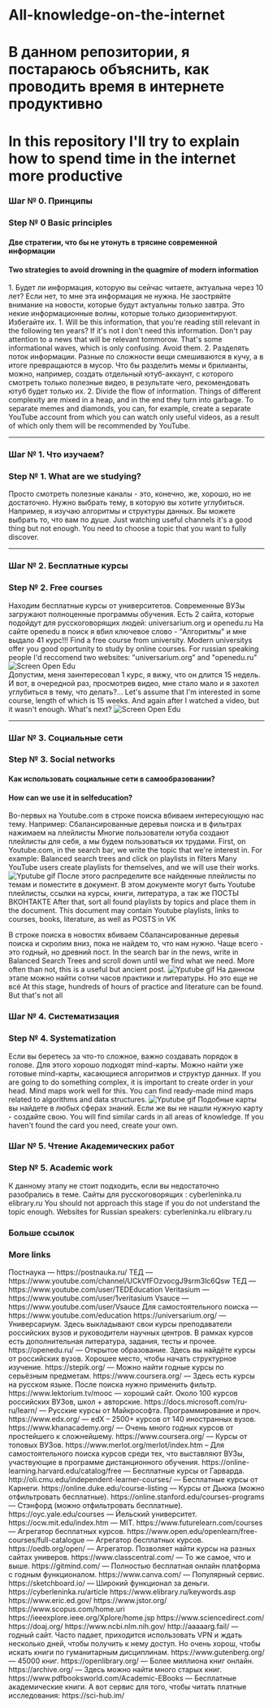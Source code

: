 # All-knowledge-on-the-internet

<h1>В данном репозитории, я постараюсь объяснить, как проводить время в интернете продуктивно</h1>
<h1>In this repository I'll try to explain how to spend time in the internet more productive</h1>

<h3>Шаг № 0. Принципы</h3>
<h3>Step № 0 Basic principles</h3>
<h4>Две стратегии, что бы не утонуть в трясине современной информации</h4>
<h4>Two strategies to avoid drowning in the quagmire of modern information </h4>
1. Будет ли информация, которую вы сейчас читаете, актуальна через 10 лет?
Если нет, то мне эта информация не нужна. Не заостряйте внимание на новости, которые будут актуальны только завтра. Это некие информационные волны, которые только дизориентируют. Избегайте их.
1. Will be this information, that you're reading still relevant in the following ten years?
If it's not I don't need this information. Don't pay attention to a news that will be relevant tommorow. That's some informational waves, which is only confusing. Avoid them.
2. Разделять поток информации. Разные по сложности вещи смешиваются в кучу, а в итоге превращаются в мусор. Что бы разделить мемы и брилианты, можно, например, создать отдельный ютуб-аккаунт, с которого смотреть только полезные видео, в результате чего, рекомендовать ютуб будет только их.
2. Divide the flow of information. Things of different complexity are mixed in a heap, and in the end they turn into garbage. To separate memes and diamonds, you can, for example, create a separate YouTube account from which you can watch only useful videos, as a result of which only them will be recommended by YouTube.
<hr>

<h3>Шаг № 1. Что изучаем?</h3>
<h3>Step № 1. What are we studying?</h3>
Просто смотреть полезные каналы - это, конечно, же, хорошо, но не достаточно. Нужно выбрать тему, в которую вы хотите углубиться.
Например, я изучаю алгоритмы и структуры данных. Вы можете выбрать то, что вам по душе.
Just watching useful channels it's a good thing but not enough. You need to choose a topic that you want to fully discover.
<hr>

<h3>Шаг № 2. Бесплатные курсы</h3>
<h3>Step № 2. Free courses</h3>
Находим бесплатные курсы от университетов. Современные ВУЗы загружают полноценные программы обучения. Есть 2 сайта, которые подойдут для русскоговорящих людей: universarium.org и openedu.ru
На сайте openedu в поиск я вбил ключевое слово - "Алгоритмы" и мне выдало 41 курс!!!
Find a free course from university. Modern universitys offer you good oportunity to study by online courses. For russian speaking people I'd reccomend two websites:
"universarium.org" and "openedu.ru"

<br>
<img src="srcs/Screen Shot 2021-07-09 at 5.02.40 PM.png" alt="Screen Open Edu">
<br>
Допустим, меня заинтересовал 1 курс, я вижу, что он длится 15 недель. И вот, в очередной раз, просмотрев видео, мне стало мало и я захотел углубиться в тему, что делать?...
Let's assume that I'm interested in some course, length of which is 15 weeks. And again after I watched a video, but it wasn't enough. What's next?
<img src="srcs/Screen Shot 2021-07-09 at 5.07.46 PM.png" alt="Screen Open Edu">
<br>
<hr>
<h3>Шаг № 3. Социальные сети</h3>
<h3>Step № 3. Social networks</h3>
<h4>Как использовать социальные сети в самообразовании?</h4>
<h4>How can we use it in selfeducation?</h4>
Во-первых на Youtube.com в строке поиска вбиваем интересующую нас тему. Например: Сбалансированные деревья поиска и в фильтрах нажимаем на плейлисты
Многие пользователи ютуба создают плейлисты для себя, а мы будем пользоваться их трудами.
First, on Youtube.com, in the search bar, we write the topic that we're interest in. For example: Balanced search trees and click on playlists in filters
Many YouTube users create playlists for themselves, and we will use their works.
<img src="srcs/zoom_0.gif" alt="Yputube gif">
После этого распределите все найденные плейлисты по темам и поместите в документ. В этом документе могут быть Youtube плейлисты, ссылки на курсы, книги, литература, а так же ПОСТЫ ВКОНТАКТЕ
After that, sort all found playlists by topics and place them in the document. This document may contain Youtube playlists, links to courses, books, literature, as well as POSTS in VK

В строке поиска в новостях вбиваем Сбалансированные деревья поиска и скролим вниз, пока не найдем то, что нам нужно. Чаще всего - это годный, но древний пост.
In the search bar in the news, write in Balanced Search Trees and scroll down until we find what we need. More often than not, this is a useful but ancient post.
<img src="srcs/zoom_1.gif" alt="Yputube gif">
На данном этапе можно найти сотни часов практики и литературы. Но это еще не всё
At this stage, hundreds of hours of practice and literature can be found. But that's not all
<h3>Шаг № 4. Систематизация</h3>
<h3>Step № 4. Systematization</h3>
Если вы беретесь за что-то сложное, важно создавать порядок в голове. Для этого хорошо подходят mind-карты. Можно найти уже готовые mind-карты, касающиеся алгоритмов и структур данных.
If you are going to do something complex, it is important to create order in your head. Mind maps work well for this. You can find ready-made mind maps related to algorithms and data structures.
<img src="srcs/Screen Shot 2021-07-09 at 5.36.02 PM.png" alt="Yputube gif">
Подобные карты вы найдете в любых сферах знаний. Если же вы не нашли нужную карту - создайте свою.
You will find similar cards in all areas of knowledge. If you haven't found the card you need, create your own.
<h3>Шаг № 5. Чтение Академических работ</h3>
<h3>Step № 5. Academic work</h3>
К данному этапу не стоит подходить, если вы недостаточно разобрались в теме.
Сайты для русскоговорящих : cyberleninka.ru elibrary.ru
You should not approach this stage if you do not understand the topic enough.
Websites for Russian speakers: cyberleninka.ru elibrary.ru
<h3>Больше ссылок</h3>
<h3>More links</h3>
Постнаука — https://postnauka.ru/
ТЕД — https://www.youtube.com/channel/UCkVfFOzvocgJ9srm3lc6Qsw
ТЕД — https://www.youtube.com/user/TEDEducation
Veritasium — https://www.youtube.com/user/1veritasium
Vsauce — https://www.youtube.com/user/Vsauce
Для самостоятельного поиска — https://www.youtube.com/education
https://universarium.org/ — Универсариум. Здесь выкладывают свои курсы преподаватели российских вузов и руководители научных центров. В рамках курсов есть дополнительная литература, задания, тесты и прочее.
https://openedu.ru/  — Открытое образование. Здесь вы найдёте курсы от российских вузов. Хорошее место, чтобы начать структурное изучение.
https://stepik.org/ — Можно найти годные курсы по серьёзным предметам.
https://www.coursera.org/ — Здесь есть курсы на русском языке. После поиска нужно применить фильтр.
https://www.lektorium.tv/mooc — хороший сайт. Около 100 курсов российских ВУЗов, школ + авторские.
https://docs.microsoft.com/ru-ru/learn/ — Русские курсы от Майкрософта. Программирование и проч.
 https://www.edx.org/ — edX – 2500+ курсов от 140 иностранных вузов.
https://www.khanacademy.org/ — Очень много годных курсов от простейшего к сложнейшему.
https://www.coursera.org/ — Курсы от топовых ВУЗов.
https://www.merlot.org/merlot/index.htm – Для самостоятельного поиска курсов среди тех, что выставляют ВУЗы, участвующие в программе дистанционного обучения.
https://online-learning.harvard.edu/catalog/free — Бесплатные курсы от Гарварда.
 http://oli.cmu.edu/independent-learner-courses/ — Бесплатные курсы от Карнеги.
 https://online.duke.edu/course-listing — Курсы от Дьюка (можно отфильтровать бесплатные).
 https://online.stanford.edu/courses-programs — Стэнфорд (можно отфильтровать бесплатные).
 https://oyc.yale.edu/courses — Йельский университет.
 https://ocw.mit.edu/index.htm — MIT.
 https://www.futurelearn.com/courses — Агрегатор бесплатных курсов.
https://www.open.edu/openlearn/free-courses/full-catalogue — Агрегатор бесплатных курсов.
 https://oedb.org/open/ — Агрегатор. Позволяет найти курсы на разных сайтах универов.
https://www.classcentral.com/ — То же самое, что и выше.
https://gitmind.com/ — Полностью бесплатная онлайн платформа с годным функционалом.
https://www.canva.com/ — Популярный сервис.
https://sketchboard.io/ — Широкий функционал за деньги.
https://cyberleninka.ru/article
https://www.elibrary.ru/keywords.asp
https://www.eric.ed.gov/
https://www.jstor.org/
https://www.scopus.com/home.uri
https://ieeexplore.ieee.org/Xplore/home.jsp
https://www.sciencedirect.com/
https://doaj.org/
https://www.ncbi.nlm.nih.gov/
http://aaaaarg.fail/ — годный сайт. Часто падает, приходится использовать VPN и ждать несколько дней, чтобы получить к нему доступ. Но очень хорош, чтобы искать книги по гуманитарным дисциплинам.
https://www.gutenberg.org/ — 45000 книг.
https://openlibrary.org/ — Более миллиона книг онлайн.
https://archive.org/ — Здесь можно найти много старых книг.
https://www.pdfbooksworld.com/Academic-EBooks — Бесплатные академические книги.
А вот сервис для того, чтобы читать платные исследования:
https://sci-hub.im/
